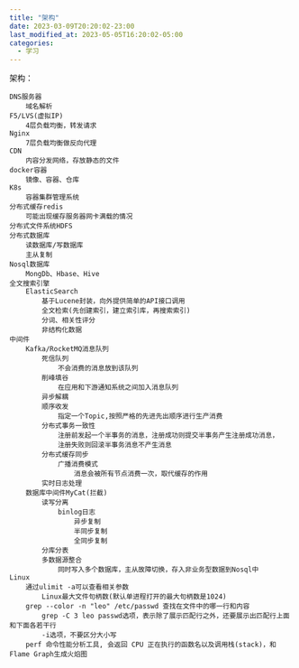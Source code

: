 ```yaml
---
title: "架构"
date: 2023-03-09T20:20:02-23:00
last_modified_at: 2023-05-05T16:20:02-05:00
categories:
  - 学习
---
```

架构：

	DNS服务器
		域名解析
	F5/LVS(虚拟IP)
		4层负载均衡，转发请求
	Nginx
		7层负载均衡做反向代理
	CDN
		内容分发网络，存放静态的文件
	docker容器
		镜像、容器、仓库
	K8s
		容器集群管理系统
	分布式缓存redis
		可能出现缓存服务器网卡满载的情况
	分布式文件系统HDFS
	分布式数据库
		读数据库/写数据库
		主从复制
	Nosql数据库
		MongDb、Hbase、Hive
	全文搜索引擎
		ElasticSearch
			基于Lucene封装，向外提供简单的API接口调用
			全文检索(先创建索引，建立索引库，再搜索索引)
			分词、相关性评分
			非结构化数据
	中间件
		Kafka/RocketMQ消息队列
			死信队列
				不会消费的消息放到该队列
			削峰填谷
				在应用和下游通知系统之间加入消息队列
			异步解耦
			顺序收发
				指定一个Topic,按照严格的先进先出顺序进行生产消费
			分布式事务一致性
				注册前发起一个半事务的消息，注册成功则提交半事务产生注册成功消息，
				注册失败则回滚半事务消息不产生消息
			分布式缓存同步
				广播消费模式
					消息会被所有节点消费一次，取代缓存的作用
			实时日志处理
		数据库中间件MyCat(拦截)
			读写分离
				binlog日志
					异步复制
					半同步复制
					全同步复制
			分库分表
			多数据源整合
				同时写入多个数据库，主从故障切换，存入非业务型数据到Nosql中
	Linux
		通过ulimit -a可以查看相关参数
			Linux最大文件句柄数(默认单进程打开的最大句柄数是1024)
		grep --color -n "leo" /etc/passwd 查找在文件中的哪一行和内容
			grep -C 3 leo passwd选项，表示除了展示匹配行之外，还要展示出匹配行上面和下面各若干行
			-i选项，不要区分大小写
		perf 命令性能分析⼯具, 会返回 CPU 正在执⾏的函数名以及调⽤栈(stack)，和Flame Graph⽣成⽕焰图

